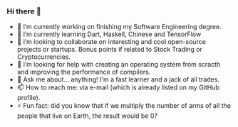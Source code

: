### Hi there 👋

<!--
**favalosdev/favalosdev** is a ✨ _special_ ✨ repository because its `README.md` (this file) appears on your GitHub profile.

Here are some ideas to get you started:

- 🔭 I’m currently working on ...
- 🌱 I’m currently learning ...
- 👯 I’m looking to collaborate on ...
- 🤔 I’m looking for help with ...
- 💬 Ask me about ...
- 📫 How to reach me: ...
- 😄 Pronouns: ...
- ⚡ Fun fact: ...
-->
- 🔭 I’m currently working on finishing my Software Engineering degree.
- 🌱 I’m currently learning Dart, Haskell, Chinese and TensorFlow
- 👯 I’m looking to collaborate on interesting and cool open-source projects or startups. Bonus points if related to Stock Trading or Cryptocurrencies.
- 🤔 I’m looking for help with creating an operating system from scracth and improving the performance of compilers.
- 💬 Ask me about... anything! I'm a fast learner and a jack of all trades.
- 📫 How to reach me: via e-mail (which is already listed on my GitHub profile).
- ⚡ Fun fact: did you know that if we multiply the number of arms of all the people that live on Earth, the result would be 0?
